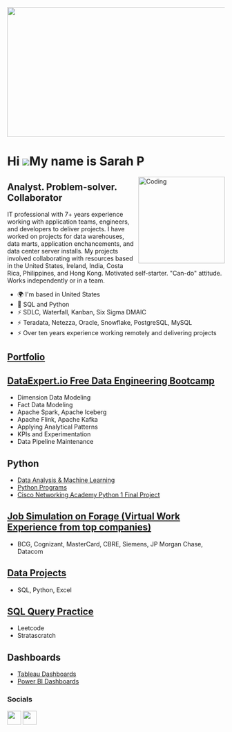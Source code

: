 <img width = "800" height = "300" src ="https://github.com/Sarah269/sarah269/assets/132937964/483bf753-acb3-405d-a66a-a725d955bcbc">






Hi ![](https://user-images.githubusercontent.com/18350557/176309783-0785949b-9127-417c-8b55-ab5a4333674e.gif)My name is Sarah P
===============================================================================================================================

<img align="right" alt="Coding" width="200" src="https://media2.giphy.com/media/scZPhLqaVOM1qG4lT9/giphy.gif?cid=ecf05e47u9l5irab02w61weq5moapnz7q8b9ci71whhbwdsc&ep=v1_gifs_search&rid=giphy.gif&ct=g">

Analyst. Problem-solver. Collaborator
-------------------------------------------------------

IT professional with 7+ years experience working with application teams, engineers, and developers to deliver projects. I have worked on projects for data warehouses, data marts, application enchancements, and data center server installs. My projects involved collaborating with resources based in the United States, Ireland, India, Costa Rica, Philippines, and Hong Kong.  Motivated self-starter.  "Can-do" attitude. Works independently or in a team.

*   🌍  I'm based in United States
*   🧠  SQL and Python
*   ⚡  SDLC, Waterfall, Kanban, Six Sigma DMAIC
*   ⚡  Teradata, Netezza, Oracle, Snowflake, PostgreSQL, MySQL
*   ⚡  Over ten years experience working remotely and delivering projects


## [Portfolio](https://sarah269.github.io/portfolio/)
  
## [DataExpert.io Free Data Engineering Bootcamp](https://github.com/Sarah269/jubilant-goggles/tree/main)
  - Dimension Data Modeling
  - Fact Data Modeling
  - Apache Spark, Apache Iceberg
  - Apache Flink, Apache Kafka
  - Applying Analytical Patterns
  - KPIs and Experimentation
  - Data Pipeline Maintenance

## Python
  - [Data Analysis  & Machine Learning](https://github.com/Sarah269/glowing-dollop/tree/main)
  - [Python Programs](https://github.com/Sarah269/stunning-guacamole)
  - [Cisco Networking Academy Python 1 Final Project](https://github.com/Sarah269/Python_TicTacToe)

## [Job Simulation on Forage (Virtual Work Experience from top companies)](https://github.com/Sarah269/bug-free-eureka)
  - BCG, Cognizant, MasterCard, CBRE, Siemens, JP Morgan Chase, Datacom

## [Data Projects](https://github.com/Sarah269/glowing-dollop/tree/main)
  - SQL, Python, Excel

## [SQL Query Practice](https://github.com/Sarah269/SQL)
  - Leetcode
  - Stratascratch

## Dashboards
- [Tableau Dashboards](https://public.tableau.com/app/profile/s.pfeiffer2269/vizzes)
- [Power BI Dashboards](https://github.com/Sarah269/supreme-fiesta)










  


### Socials
<p align="left"> <a href="https://www.github.com/Sarah269" target="_blank" rel="noreferrer"><img src="https://raw.githubusercontent.com/danielcranney/readme-generator/main/public/icons/socials/github.svg" width="32" height="32" /></a> <a href="https://www.linkedin.com/in/sarahpfeifferpm/" target="_blank" rel="noreferrer"><img src="https://raw.githubusercontent.com/danielcranney/readme-generator/main/public/icons/socials/linkedin.svg" width="32" height="32" /></a></p>
